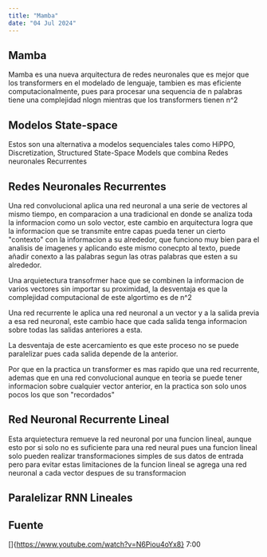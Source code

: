 ```yaml
---
title: "Mamba"
date: "04 Jul 2024"
---
```


## Mamba

Mamba es una nueva arquitectura de redes neuronales que es mejor que los transformers en el modelado de lenguaje, tambien es mas eficiente computacionalmente, pues para procesar una sequencia de n palabras
tiene una complejidad nlogn mientras que los transformers tienen n^2

## Modelos State-space 
Estos son una alternativa a modelos sequenciales tales como HiPPO, Discretization, Structured State-Space Models que combina Redes neuronales Recurrentes

## Redes Neuronales Recurrentes

Una red convolucional aplica una red neuronal a una serie de vectores al mismo tiempo, en comparacion a una tradicional en donde se analiza toda la informacion como un solo vector, este cambio en arquitectura logra que la informacion que se transmite entre capas
pueda tener un cierto "contexto" con la informacion a su alrededor, que funciono muy bien para el analisis de imagenes y aplicando este mismo conecpto al texto, puede añadir conexto a las palabras segun las otras palabras que esten a su alrededor.

Una arquietectura transofrmer hace que se combinen la informacion de varios vectores sin importar su proximidad, la desventaja es que la complejidad computacional de este algortimo es de n^2

Una red recurrente le aplica una red neuronal a un vector y a la salida previa a esa red neuronal, este cambio hace que cada salida tenga informacion sobre todas las salidas anteriores a esta.

La desventaja de este acercamiento es que este proceso no se puede paralelizar pues cada salida depende de la anterior.

Por que en la practica un transformer es mas rapido que una red recurrente, ademas que en una red convolucional aunque en teoria se puede tener informacion sobre cualquier vector anterior, en la practica son solo unos pocos los que son "recordados"

## Red Neuronal Recurrente Lineal

Esta arquietectura remueve la red neuronal por una funcion lineal, aunque esto por si solo no es suficiente para una red neural pues una funcion lineal solo pueden realizar transformaciones simples de sus datos de entrada pero para evitar estas limitaciones de la funcion lineal se
agrega una red neuronal a cada vector despues de su transformacion

## Paralelizar RNN Lineales

## Fuente
[]{https://www.youtube.com/watch?v=N6Piou4oYx8} 7:00
